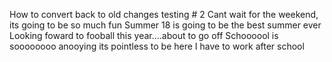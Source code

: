 How to convert back to old changes testing # 2
Cant wait for the weekend, its going to be so much fun 
Summer 18 is going to be the best summer ever 
Looking foward to fooball this year....about to go off 
Schoooool is soooooooo anooying its pointless to be here
I have to work after school 
